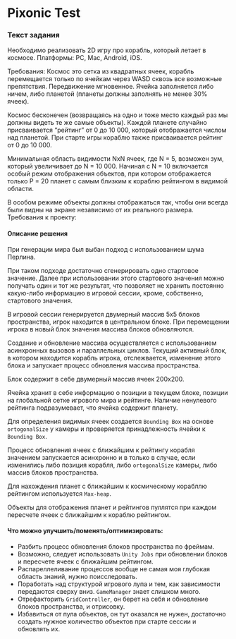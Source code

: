 ﻿# Pixonic Test

### Текст задания

Необходимо реализовать 2D игру про корабль, который летает в космосе. Платформы:
PC, Mac, Android, iOS.

Требования:
Космос это сетка из квадратных ячеек, корабль перемещается только по ячейкам через
WASD сквозь все возможные препятствия. Передвижение мгновенное.
Ячейка заполняется либо ничем, либо планетой (планеты должны заполнять не менее
30% ячеек).

Космос бесконечен (возвращаясь на одно и тоже место каждый раз мы должны видеть те
же самые объекты).
Каждой планете случайно присваивается “рейтинг” от 0 до 10 000, который отображается
числом над планетой. При старте игры кораблю также присваивается рейтинг от 0 до 10
000.

Минимальная область видимости NxN ячеек, где N = 5, возможен зум, который
увеличивает до N = 10 000.
Начиная с N = 10 включается особый режим отображения объектов, при котором
отображается только P = 20 планет с самым близким к кораблю рейтингом в видимой
области.

В особом режиме объекты должны отображаться так, чтобы они всегда были видны на
экране независимо от их реального размера.
Требования к проекту:

#### Описание решения

При генерации мира был выбан подход с использованием шума Перлина.

При таком подходе достаточно сгенерировать одно стартовое значение. Далее при использовании этого стартового
значения можно получать один и тот же результат, что позволяет не хранить постоянно какую-либо информацию
в игровой сессии, кроме, собственно, стартового значения.

В игровой сессии генерируется двумерный массив 5х5 блоков пространства, игрок находится в центральном блоке.
При перемещении игрока в новый блок значения массива блоков обновляются.

Создание и обновление массива осуществляется с использованием асинхронных вызовов и параллельных циклов.
Текущий активный блок, в котором находится корабль игрока, отслежвается, изменение этого блока и запускает
процесс обновления массива пространства.

Блок содержит в себе двумерный массив ячеек 200х200.

Ячейка хранит в себе информацию о позиции в текущем блоке, позиции на глобальной сетке игрового мира и рейтинге.
Наличие ненулевого рейтинга подразумевает, что ячейка содержит планету.

Для определения видимых ячеек создается `Bounding Box` на основе `ortogonalSize` у камеры и проверяется
принадлежность ячейки к `Bounding Box`.

Процесс обновления ячеек с ближайшим к рейтингу корабля значением запускается асинхронно и в только в случае,
если изменились либо позиция корабля, либо `ortogonalSize` камеры, либо массив блоков пространства.

Для нахождения планет с ближайшим к космическому корабллю рейтингом используется `Max-heap`.

Объекты для отображения планет и рейтингов пуллятся при каждом пересчете ячеек с ближайшим к кораблю рейтингом.

#### Что можно улучшить/поменять/оптимизировать:

* Разбить процесс обновления блоков пространства по фреймам.
* Возможно, следует использовать `Unity Jobs` при обновлении блоков и пересчете ячеек с ближайшим рейтингом.
* Распареллеливание процессов вообще не самая моя глубокая область знаний, нужно поисследовать.
* Поработать над структурой игрового лупа и тем, как зависимости передаются сверху вниз. `GameManager` знает слишком много.
* Отрефакторить `GridController`, он берет на себя и обновление блоков пространства, и отрисовку.
* Избавиться от пула объектов, он тут оказался не нужен, достаточно создать нужное количество объектов при старте сессии и обновлять их.
